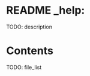 <!--
file:         _help/README.md
file-id:      dc416333-3031-4bc2-af9b-8e23e9780e0c
project:      nice123d
project-id:   e2bbd03f-0ac6-41ec-89ae-2ad52fa0652a
using: jinja2
description:  This file contains the folder documentation. |
    The folder is part of the `nice123d` project.
-->

# README _help:

TODO: description

# Contents

TODO: file_list